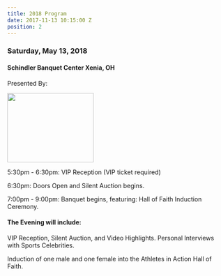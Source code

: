 ```yaml
---
title: 2018 Program
date: 2017-11-13 10:15:00 Z
position: 2
---
```


### Saturday, May 13, 2018
#### Schindler Banquet Center Xenia, OH
Presented By:

<img src="/uploads/rl_carriers.png" height="159" width="198">

5:30pm - 6:30pm: VIP Reception (VIP ticket required)

6:30pm: Doors Open and Silent Auction begins.

7:00pm - 9:00pm:
Banquet begins, featuring: Hall of Faith Induction Ceremony.

#### The Evening will include:
VIP Reception, Silent Auction, and Video Highlights.
Personal Interviews with Sports Celebrities.

Induction of one male and one female into the Athletes in Action Hall of Faith.



